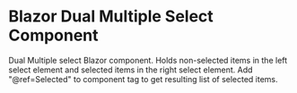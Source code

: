 # Blazor Dual Multiple Select Component
Dual Multiple select Blazor component. Holds non-selected items in the left select element and selected items in the right select element. Add "@ref=Selected" to component tag to get resulting list of selected items.
